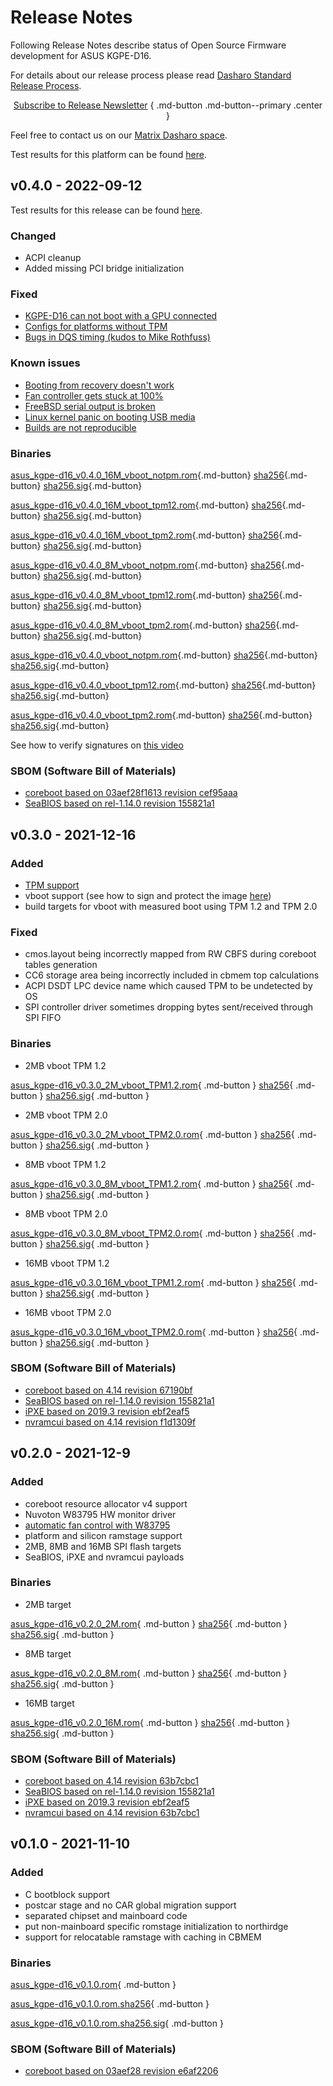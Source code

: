 # Release Notes

Following Release Notes describe status of Open Source Firmware development for
ASUS KGPE-D16.

For details about our release process please read
[Dasharo Standard Release Process](../../dev-proc/standard-release-process.md).

<center>

[Subscribe to Release Newsletter][newsletter]
{ .md-button .md-button--primary .center }

[newsletter]: https://newsletter.3mdeb.com/subscription/ozes4Jxuo

</center>

Feel free to contact us on our [Matrix Dasharo space](https://matrix.to/#/#dasharo:matrix.org).

Test results for this platform can be found
[here](https://docs.google.com/spreadsheets/d/1rsJECHmYrpkPSByTyt7jmMuQnExE20zW7Zk6c8oMk6E/edit?usp=sharing).

## v0.4.0 - 2022-09-12

Test results for this release can be found
[here](https://docs.google.com/spreadsheets/d/1rsJECHmYrpkPSByTyt7jmMuQnExE20zW7Zk6c8oMk6E/edit#gid=0).

### Changed

- ACPI cleanup
- Added missing PCI bridge initialization

### Fixed

- [KGPE-D16 can not boot with a GPU connected](https://github.com/Dasharo/dasharo-issues/issues/48)
- [Configs for platforms without TPM](https://github.com/Dasharo/dasharo-issues/issues/62)
- [Bugs in DQS timing (kudos to Mike Rothfuss)](https://github.com/Dasharo/coreboot/pull/116)

### Known issues

- [Booting from recovery doesn't work](https://github.com/Dasharo/dasharo-issues/issues/66)
- [Fan controller gets stuck at 100%](https://github.com/Dasharo/dasharo-issues/issues/169)
- [FreeBSD serial output is broken](https://github.com/Dasharo/dasharo-issues/issues/170)
- [Linux kernel panic on booting USB media](https://github.com/Dasharo/dasharo-issues/issues/171)
- [Builds are not reproducible](https://github.com/Dasharo/dasharo-issues/issues/189)

### Binaries

[asus_kgpe-d16_v0.4.0_16M_vboot_notpm.rom][asus_kgpe-d16_v0.4.0_16M_vboot_notpm.rom_file]{.md-button}
[sha256][asus_kgpe-d16_v0.4.0_16M_vboot_notpm.rom_hash]{.md-button}
[sha256.sig][asus_kgpe-d16_v0.4.0_16M_vboot_notpm.rom_sig]{.md-button}

[asus_kgpe-d16_v0.4.0_16M_vboot_tpm12.rom][asus_kgpe-d16_v0.4.0_16M_vboot_tpm12.rom_file]{.md-button}
[sha256][asus_kgpe-d16_v0.4.0_16M_vboot_tpm12.rom_hash]{.md-button}
[sha256.sig][asus_kgpe-d16_v0.4.0_16M_vboot_tpm12.rom_sig]{.md-button}

[asus_kgpe-d16_v0.4.0_16M_vboot_tpm2.rom][asus_kgpe-d16_v0.4.0_16M_vboot_tpm2.rom_file]{.md-button}
[sha256][asus_kgpe-d16_v0.4.0_16M_vboot_tpm2.rom_hash]{.md-button}
[sha256.sig][asus_kgpe-d16_v0.4.0_16M_vboot_tpm2.rom_sig]{.md-button}

[asus_kgpe-d16_v0.4.0_8M_vboot_notpm.rom][asus_kgpe-d16_v0.4.0_8M_vboot_notpm.rom_file]{.md-button}
[sha256][asus_kgpe-d16_v0.4.0_8M_vboot_notpm.rom_hash]{.md-button}
[sha256.sig][asus_kgpe-d16_v0.4.0_8M_vboot_notpm.rom_sig]{.md-button}

[asus_kgpe-d16_v0.4.0_8M_vboot_tpm12.rom][asus_kgpe-d16_v0.4.0_8M_vboot_tpm12.rom_file]{.md-button}
[sha256][asus_kgpe-d16_v0.4.0_8M_vboot_tpm12.rom_hash]{.md-button}
[sha256.sig][asus_kgpe-d16_v0.4.0_8M_vboot_tpm12.rom_sig]{.md-button}

[asus_kgpe-d16_v0.4.0_8M_vboot_tpm2.rom][asus_kgpe-d16_v0.4.0_8M_vboot_tpm2.rom_file]{.md-button}
[sha256][asus_kgpe-d16_v0.4.0_8M_vboot_tpm2.rom_hash]{.md-button}
[sha256.sig][asus_kgpe-d16_v0.4.0_8M_vboot_tpm2.rom_sig]{.md-button}

[asus_kgpe-d16_v0.4.0_vboot_notpm.rom][asus_kgpe-d16_v0.4.0_vboot_notpm.rom_file]{.md-button}
[sha256][asus_kgpe-d16_v0.4.0_vboot_notpm.rom_hash]{.md-button}
[sha256.sig][asus_kgpe-d16_v0.4.0_vboot_notpm.rom_sig]{.md-button}

[asus_kgpe-d16_v0.4.0_vboot_tpm12.rom][asus_kgpe-d16_v0.4.0_vboot_tpm12.rom_file]{.md-button}
[sha256][asus_kgpe-d16_v0.4.0_vboot_tpm12.rom_hash]{.md-button}
[sha256.sig][asus_kgpe-d16_v0.4.0_vboot_tpm12.rom_sig]{.md-button}

[asus_kgpe-d16_v0.4.0_vboot_tpm2.rom][asus_kgpe-d16_v0.4.0_vboot_tpm2.rom_file]{.md-button}
[sha256][asus_kgpe-d16_v0.4.0_vboot_tpm2.rom_hash]{.md-button}
[sha256.sig][asus_kgpe-d16_v0.4.0_vboot_tpm2.rom_sig]{.md-button}

See how to verify signatures on [this video](https://asciinema.org/a/448247)

### SBOM (Software Bill of Materials)

- [coreboot based on 03aef28f1613 revision cef95aaa](https://github.com/Dasharo/coreboot/tree/cef95aaa)
- [SeaBIOS based on rel-1.14.0 revision 155821a1](https://github.com/Dasharo/SeaBIOS/tree/155821a1)

## v0.3.0 - 2021-12-16

### Added

- [TPM support](tpm-mboot.md)
- vboot support (see how to sign and protect the image [here](spi-wp.md#setting-flash-protection-for-vboot))
- build targets for vboot with measured boot using TPM 1.2 and TPM 2.0

### Fixed

- cmos.layout being incorrectly mapped from RW CBFS during coreboot tables generation
- CC6 storage area being incorrectly included in cbmem top calculations
- ACPI DSDT LPC device name which caused TPM to be undetected by OS
- SPI controller driver sometimes dropping bytes sent/received through SPI FIFO

### Binaries

- 2MB vboot TPM 1.2

[asus_kgpe-d16_v0.3.0_2M_vboot_TPM1.2.rom][v0.3.0_2m_tpm12_rom]{ .md-button }
[sha256][v0.3.0_2m_tpm12_sha]{ .md-button }
[sha256.sig][v0.3.0_2m_tpm12_sig]{ .md-button }

[v0.3.0_2m_tpm12_rom]: https://3mdeb.com/open-source-firmware/Dasharo/asus_kgpe-d16/asus_kgpe-d16_v0.3.0_2M_vboot_TPM1.2.rom
[v0.3.0_2m_tpm12_sha]: https://3mdeb.com/open-source-firmware/Dasharo/asus_kgpe-d16/asus_kgpe-d16_v0.3.0_2M_vboot_TPM1.2.rom.sha256
[v0.3.0_2m_tpm12_sig]: https://3mdeb.com/open-source-firmware/Dasharo/asus_kgpe-d16/asus_kgpe-d16_v0.3.0_2M_vboot_TPM1.2.rom.sha256.sig

- 2MB vboot TPM 2.0

[asus_kgpe-d16_v0.3.0_2M_vboot_TPM2.0.rom][v0.3.0_2m_tpm20_rom]{ .md-button }
[sha256][v0.3.0_2m_tpm20_sha]{ .md-button }
[sha256.sig][v0.3.0_2m_tpm20_sig]{ .md-button }

[v0.3.0_2m_tpm20_rom]: https://3mdeb.com/open-source-firmware/Dasharo/asus_kgpe-d16/asus_kgpe-d16_v0.3.0_2M_vboot_TPM2.0.rom
[v0.3.0_2m_tpm20_sha]: https://3mdeb.com/open-source-firmware/Dasharo/asus_kgpe-d16/asus_kgpe-d16_v0.3.0_2M_vboot_TPM2.0.rom.sha256
[v0.3.0_2m_tpm20_sig]: https://3mdeb.com/open-source-firmware/Dasharo/asus_kgpe-d16/asus_kgpe-d16_v0.3.0_2M_vboot_TPM2.0.rom.sha256.sig

- 8MB vboot TPM 1.2

[asus_kgpe-d16_v0.3.0_8M_vboot_TPM1.2.rom][v0.3.0_8m_tpm12_rom]{ .md-button }
[sha256][v0.3.0_8m_tpm12_sha]{ .md-button }
[sha256.sig][v0.3.0_8m_tpm12_sig]{ .md-button }

[v0.3.0_8m_tpm12_rom]: https://3mdeb.com/open-source-firmware/Dasharo/asus_kgpe-d16/asus_kgpe-d16_v0.3.0_8M_vboot_TPM1.2.rom
[v0.3.0_8m_tpm12_sha]: https://3mdeb.com/open-source-firmware/Dasharo/asus_kgpe-d16/asus_kgpe-d16_v0.3.0_8M_vboot_TPM1.2.rom.sha256
[v0.3.0_8m_tpm12_sig]: https://3mdeb.com/open-source-firmware/Dasharo/asus_kgpe-d16/asus_kgpe-d16_v0.3.0_8M_vboot_TPM1.2.rom.sha256.sig

- 8MB vboot TPM 2.0

[asus_kgpe-d16_v0.3.0_8M_vboot_TPM2.0.rom][v0.3.0_8m_tpm20_rom]{ .md-button }
[sha256][v0.3.0_8m_tpm20_sha]{ .md-button }
[sha256.sig][v0.3.0_8m_tpm20_sig]{ .md-button }

[v0.3.0_8m_tpm20_rom]: https://3mdeb.com/open-source-firmware/Dasharo/asus_kgpe-d16/asus_kgpe-d16_v0.3.0_8M_vboot_TPM2.0.rom
[v0.3.0_8m_tpm20_sha]: https://3mdeb.com/open-source-firmware/Dasharo/asus_kgpe-d16/asus_kgpe-d16_v0.3.0_8M_vboot_TPM2.0.rom.sha256
[v0.3.0_8m_tpm20_sig]: https://3mdeb.com/open-source-firmware/Dasharo/asus_kgpe-d16/asus_kgpe-d16_v0.3.0_8M_vboot_TPM2.0.rom.sha256.sig

- 16MB vboot TPM 1.2

[asus_kgpe-d16_v0.3.0_16M_vboot_TPM1.2.rom][v0.3.0_16m_tpm12_rom]{ .md-button }
[sha256][v0.3.0_16m_tpm12_sha]{ .md-button }
[sha256.sig][v0.3.0_16m_tpm12_sig]{ .md-button }

[v0.3.0_16m_tpm12_rom]: https://3mdeb.com/open-source-firmware/Dasharo/asus_kgpe-d16/asus_kgpe-d16_v0.3.0_16M_vboot_TPM1.2.rom
[v0.3.0_16m_tpm12_sha]: https://3mdeb.com/open-source-firmware/Dasharo/asus_kgpe-d16/asus_kgpe-d16_v0.3.0_16M_vboot_TPM1.2.rom.sha256
[v0.3.0_16m_tpm12_sig]: https://3mdeb.com/open-source-firmware/Dasharo/asus_kgpe-d16/asus_kgpe-d16_v0.3.0_16M_vboot_TPM1.2.rom.sha256.sig

- 16MB vboot TPM 2.0

[asus_kgpe-d16_v0.3.0_16M_vboot_TPM2.0.rom][v0.3.0_16m_tpm20_rom]{ .md-button }
[sha256][v0.3.0_16m_tpm20_sha]{ .md-button }
[sha256.sig][v0.3.0_16m_tpm20_sig]{ .md-button }

[v0.3.0_16m_tpm20_rom]: https://3mdeb.com/open-source-firmware/Dasharo/asus_kgpe-d16/asus_kgpe-d16_v0.3.0_16M_vboot_TPM2.0.rom
[v0.3.0_16m_tpm20_sha]: https://3mdeb.com/open-source-firmware/Dasharo/asus_kgpe-d16/asus_kgpe-d16_v0.3.0_16M_vboot_TPM2.0.rom.sha256
[v0.3.0_16m_tpm20_sig]: https://3mdeb.com/open-source-firmware/Dasharo/asus_kgpe-d16/asus_kgpe-d16_v0.3.0_16M_vboot_TPM2.0.rom.sha256.sig

### SBOM (Software Bill of Materials)

- [coreboot based on 4.14 revision 67190bf](https://github.com/Dasharo/coreboot/commit/67190bf)
- [SeaBIOS based on rel-1.14.0 revision 155821a1](https://review.coreboot.org/plugins/gitiles/seabios/+/155821a1)
- [iPXE based on 2019.3 revision ebf2eaf5](https://github.com/ipxe/ipxe/commit/ebf2eaf5)
- [nvramcui based on 4.14 revision f1d1309f](https://github.com/Dasharo/coreboot/blob/f1d1309f/payloads/nvramcui/nvramcui.c)

## v0.2.0 - 2021-12-9

### Added

- coreboot resource allocator v4 support
- Nuvoton W83795 HW monitor driver
- [automatic fan control with W83795](fan-control.md)
- platform and silicon ramstage support
- 2MB, 8MB and 16MB SPI flash targets
- SeaBIOS, iPXE and nvramcui payloads

### Binaries

- 2MB target

[asus_kgpe-d16_v0.2.0_2M.rom][v0.2.0_2m_rom]{ .md-button }
[sha256][v0.2.0_2m_sha]{ .md-button }
[sha256.sig][v0.2.0_2m_sig]{ .md-button }

[v0.2.0_2m_rom]: https://3mdeb.com/open-source-firmware/Dasharo/asus_kgpe-d16/asus_kgpe-d16_v0.2.0_2M.rom
[v0.2.0_2m_sha]: https://3mdeb.com/open-source-firmware/Dasharo/asus_kgpe-d16/asus_kgpe-d16_v0.2.0_2M.rom.sha256
[v0.2.0_2m_sig]: https://3mdeb.com/open-source-firmware/Dasharo/asus_kgpe-d16/asus_kgpe-d16_v0.2.0_2M.rom.sha256.sig

- 8MB target

[asus_kgpe-d16_v0.2.0_8M.rom][v0.2.0_8m_rom]{ .md-button }
[sha256][v0.2.0_8m_sha]{ .md-button }
[sha256.sig][v0.2.0_8m_sig]{ .md-button }

[v0.2.0_8m_rom]: https://3mdeb.com/open-source-firmware/Dasharo/asus_kgpe-d16/asus_kgpe-d16_v0.2.0_8M.rom
[v0.2.0_8m_sha]: https://3mdeb.com/open-source-firmware/Dasharo/asus_kgpe-d16/asus_kgpe-d16_v0.2.0_8M.rom.sha256
[v0.2.0_8m_sig]: https://3mdeb.com/open-source-firmware/Dasharo/asus_kgpe-d16/asus_kgpe-d16_v0.2.0_8M.rom.sha256.sig

- 16MB target

[asus_kgpe-d16_v0.2.0_16M.rom][v0.2.0_16m_rom]{ .md-button }
[sha256][v0.2.0_16m_sha]{ .md-button }
[sha256.sig][v0.2.0_16m_sig]{ .md-button }

[v0.2.0_16m_rom]: https://3mdeb.com/open-source-firmware/Dasharo/asus_kgpe-d16/asus_kgpe-d16_v0.2.0_16M.rom
[v0.2.0_16m_sha]: https://3mdeb.com/open-source-firmware/Dasharo/asus_kgpe-d16/asus_kgpe-d16_v0.2.0_16M.rom.sha256
[v0.2.0_16m_sig]: https://3mdeb.com/open-source-firmware/Dasharo/asus_kgpe-d16/asus_kgpe-d16_v0.2.0_16M.rom.sha256.sig

### SBOM (Software Bill of Materials)

- [coreboot based on 4.14 revision 63b7cbc1](https://github.com/Dasharo/coreboot/commit/63b7cbc1)
- [SeaBIOS based on rel-1.14.0 revision 155821a1](https://review.coreboot.org/plugins/gitiles/seabios/+/155821a1)
- [iPXE based on 2019.3 revision ebf2eaf5](https://github.com/ipxe/ipxe/commit/ebf2eaf5)
- [nvramcui based on 4.14 revision 63b7cbc1](https://github.com/Dasharo/coreboot/blob/63b7cbc1/payloads/nvramcui/nvramcui.c)

## v0.1.0 - 2021-11-10

### Added

- C bootblock support
- postcar stage and no CAR global migration support
- separated chipset and mainboard code
- put non-mainboard specific romstage initialization to northirdge
- support for relocatable ramstage with caching in CBMEM

### Binaries

[asus_kgpe-d16_v0.1.0.rom][v0.1.0_rom]{ .md-button }

[asus_kgpe-d16_v0.1.0.rom.sha256][v0.1.0_sha]{ .md-button }

[asus_kgpe-d16_v0.1.0.rom.sha256.sig][v0.1.0_sig]{ .md-button }

[v0.1.0_rom]: https://3mdeb.com/open-source-firmware/Dasharo/asus_kgpe-d16/asus_kgpe-d16_v0.1.0.rom
[v0.1.0_sha]: https://3mdeb.com/open-source-firmware/Dasharo/asus_kgpe-d16/asus_kgpe-d16_v0.1.0.rom.sha256
[v0.1.0_sig]: https://3mdeb.com/open-source-firmware/Dasharo/asus_kgpe-d16/asus_kgpe-d16_v0.1.0.rom.sha256.sig

### SBOM (Software Bill of Materials)

- [coreboot based on 03aef28 revision e6af2206](https://github.com/Dasharo/coreboot/tree/e6af2206)

[newsletter]: https://newsletter.3mdeb.com/subscription/ozes4Jxuo
[asus_kgpe-d16_v0.4.0_16M_vboot_notpm.rom_file]: https://3mdeb.com/open-source-firmware/Dasharo/asus_kgpe-d16/v0.4.0/asus_kgpe-d16_v0.4.0_16M_vboot_notpm.rom
[asus_kgpe-d16_v0.4.0_16M_vboot_notpm.rom_hash]: https://3mdeb.com/open-source-firmware/Dasharo/asus_kgpe-d16/v0.4.0/asus_kgpe-d16_v0.4.0_16M_vboot_notpm.rom.sha256
[asus_kgpe-d16_v0.4.0_16M_vboot_notpm.rom_sig]: https://3mdeb.com/open-source-firmware/Dasharo/asus_kgpe-d16/v0.4.0/asus_kgpe-d16_v0.4.0_16M_vboot_notpm.rom.sha256.sig
[asus_kgpe-d16_v0.4.0_16M_vboot_tpm12.rom_file]: https://3mdeb.com/open-source-firmware/Dasharo/asus_kgpe-d16/v0.4.0/asus_kgpe-d16_v0.4.0_16M_vboot_tpm12.rom
[asus_kgpe-d16_v0.4.0_16M_vboot_tpm12.rom_hash]: https://3mdeb.com/open-source-firmware/Dasharo/asus_kgpe-d16/v0.4.0/asus_kgpe-d16_v0.4.0_16M_vboot_tpm12.rom.sha256
[asus_kgpe-d16_v0.4.0_16M_vboot_tpm12.rom_sig]: https://3mdeb.com/open-source-firmware/Dasharo/asus_kgpe-d16/v0.4.0/asus_kgpe-d16_v0.4.0_16M_vboot_tpm12.rom.sha256.sig
[asus_kgpe-d16_v0.4.0_16M_vboot_tpm2.rom_file]: https://3mdeb.com/open-source-firmware/Dasharo/asus_kgpe-d16/v0.4.0/asus_kgpe-d16_v0.4.0_16M_vboot_tpm2.rom
[asus_kgpe-d16_v0.4.0_16M_vboot_tpm2.rom_hash]: https://3mdeb.com/open-source-firmware/Dasharo/asus_kgpe-d16/v0.4.0/asus_kgpe-d16_v0.4.0_16M_vboot_tpm2.rom.sha256
[asus_kgpe-d16_v0.4.0_16M_vboot_tpm2.rom_sig]: https://3mdeb.com/open-source-firmware/Dasharo/asus_kgpe-d16/v0.4.0/asus_kgpe-d16_v0.4.0_16M_vboot_tpm2.rom.sha256.sig
[asus_kgpe-d16_v0.4.0_8M_vboot_notpm.rom_file]: https://3mdeb.com/open-source-firmware/Dasharo/asus_kgpe-d16/v0.4.0/asus_kgpe-d16_v0.4.0_8M_vboot_notpm.rom
[asus_kgpe-d16_v0.4.0_8M_vboot_notpm.rom_hash]: https://3mdeb.com/open-source-firmware/Dasharo/asus_kgpe-d16/v0.4.0/asus_kgpe-d16_v0.4.0_8M_vboot_notpm.rom.sha256
[asus_kgpe-d16_v0.4.0_8M_vboot_notpm.rom_sig]: https://3mdeb.com/open-source-firmware/Dasharo/asus_kgpe-d16/v0.4.0/asus_kgpe-d16_v0.4.0_8M_vboot_notpm.rom.sha256.sig
[asus_kgpe-d16_v0.4.0_8M_vboot_tpm12.rom_file]: https://3mdeb.com/open-source-firmware/Dasharo/asus_kgpe-d16/v0.4.0/asus_kgpe-d16_v0.4.0_8M_vboot_tpm12.rom
[asus_kgpe-d16_v0.4.0_8M_vboot_tpm12.rom_hash]: https://3mdeb.com/open-source-firmware/Dasharo/asus_kgpe-d16/v0.4.0/asus_kgpe-d16_v0.4.0_8M_vboot_tpm12.rom.sha256
[asus_kgpe-d16_v0.4.0_8M_vboot_tpm12.rom_sig]: https://3mdeb.com/open-source-firmware/Dasharo/asus_kgpe-d16/v0.4.0/asus_kgpe-d16_v0.4.0_8M_vboot_tpm12.rom.sha256.sig
[asus_kgpe-d16_v0.4.0_8M_vboot_tpm2.rom_file]: https://3mdeb.com/open-source-firmware/Dasharo/asus_kgpe-d16/v0.4.0/asus_kgpe-d16_v0.4.0_8M_vboot_tpm2.rom
[asus_kgpe-d16_v0.4.0_8M_vboot_tpm2.rom_hash]: https://3mdeb.com/open-source-firmware/Dasharo/asus_kgpe-d16/v0.4.0/asus_kgpe-d16_v0.4.0_8M_vboot_tpm2.rom.sha256
[asus_kgpe-d16_v0.4.0_8M_vboot_tpm2.rom_sig]: https://3mdeb.com/open-source-firmware/Dasharo/asus_kgpe-d16/v0.4.0/asus_kgpe-d16_v0.4.0_8M_vboot_tpm2.rom.sha256.sig
[asus_kgpe-d16_v0.4.0_vboot_notpm.rom_file]: https://3mdeb.com/open-source-firmware/Dasharo/asus_kgpe-d16/v0.4.0/asus_kgpe-d16_v0.4.0_vboot_notpm.rom
[asus_kgpe-d16_v0.4.0_vboot_notpm.rom_hash]: https://3mdeb.com/open-source-firmware/Dasharo/asus_kgpe-d16/v0.4.0/asus_kgpe-d16_v0.4.0_vboot_notpm.rom.sha256
[asus_kgpe-d16_v0.4.0_vboot_notpm.rom_sig]: https://3mdeb.com/open-source-firmware/Dasharo/asus_kgpe-d16/v0.4.0/asus_kgpe-d16_v0.4.0_vboot_notpm.rom.sha256.sig
[asus_kgpe-d16_v0.4.0_vboot_tpm12.rom_file]: https://3mdeb.com/open-source-firmware/Dasharo/asus_kgpe-d16/v0.4.0/asus_kgpe-d16_v0.4.0_vboot_tpm12.rom
[asus_kgpe-d16_v0.4.0_vboot_tpm12.rom_hash]: https://3mdeb.com/open-source-firmware/Dasharo/asus_kgpe-d16/v0.4.0/asus_kgpe-d16_v0.4.0_vboot_tpm12.rom.sha256
[asus_kgpe-d16_v0.4.0_vboot_tpm12.rom_sig]: https://3mdeb.com/open-source-firmware/Dasharo/asus_kgpe-d16/v0.4.0/asus_kgpe-d16_v0.4.0_vboot_tpm12.rom.sha256.sig
[asus_kgpe-d16_v0.4.0_vboot_tpm2.rom_file]: https://3mdeb.com/open-source-firmware/Dasharo/asus_kgpe-d16/v0.4.0/asus_kgpe-d16_v0.4.0_vboot_tpm2.rom
[asus_kgpe-d16_v0.4.0_vboot_tpm2.rom_hash]: https://3mdeb.com/open-source-firmware/Dasharo/asus_kgpe-d16/v0.4.0/asus_kgpe-d16_v0.4.0_vboot_tpm2.rom.sha256
[asus_kgpe-d16_v0.4.0_vboot_tpm2.rom_sig]: https://3mdeb.com/open-source-firmware/Dasharo/asus_kgpe-d16/v0.4.0/asus_kgpe-d16_v0.4.0_vboot_tpm2.rom.sha256.sig
